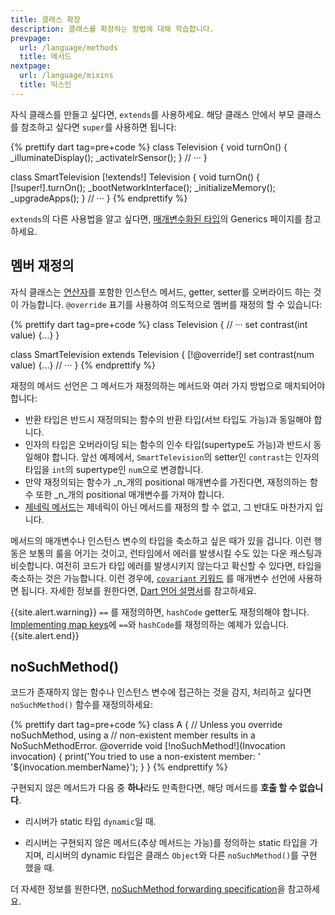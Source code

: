 ```yaml
---
title: 클래스 확장
description: 클래스를 확장하는 방법에 대해 학습합니다.
prevpage:
  url: /language/methods
  title: 메서드
nextpage:
  url: /language/mixins
  title: 믹스인
---
```


자식 클래스를 만들고 싶다면, `extends`를 사용하세요.
해당 클래스 안에서 부모 클래스를 참조하고 싶다면 `super`를 사용하면 됩니다:

<?code-excerpt "misc/lib/language_tour/classes/extends.dart" replace="/extends|super/[!$&!]/g"?>
{% prettify dart tag=pre+code %}
class Television {
  void turnOn() {
    _illuminateDisplay();
    _activateIrSensor();
  }
  // ···
}

class SmartTelevision [!extends!] Television {
  void turnOn() {
    [!super!].turnOn();
    _bootNetworkInterface();
    _initializeMemory();
    _upgradeApps();
  }
  // ···
}
{% endprettify %}

`extends`의 다른 사용법을 알고 싶다면,
[매개변수화된 타입][parameterized types]의
Generics 페이지를 참고하세요.

## 멤버 재정의

자식 클래스는 [연산자][operators]를 포함한 인스턴스 메서드, getter, setter를 오버라이드 하는 것이 가능합니다.
`@override` 표기를 사용하여 의도적으로 멤버를 재정의 할 수 있습니다:

<?code-excerpt "misc/lib/language_tour/metadata/television.dart (override)" replace="/@override/[!$&!]/g"?>
{% prettify dart tag=pre+code %}
class Television {
  // ···
  set contrast(int value) {...}
}

class SmartTelevision extends Television {
  [!@override!]
  set contrast(num value) {...}
  // ···
}
{% endprettify %}

재정의 메서드 선언은 그 메서드가 재정의하는 메서드와 여러 가지 방법으로 매치되어야 합니다:

* 반환 타입은 반드시 재정의되는 함수의 반환 타입(서브 타입도 가능)과 동일해야 합니다.
* 인자의 타입은 오버라이딩 되는 함수의 인수 타입(supertype도 가능)과 반드시 동일해야 합니다.
  앞선 예제에서, `SmartTelevision`의 setter인 `contrast`는 인자의 타입을 `int`의 supertype인 `num`으로 변경합니다.
* 만약 재정의되는 함수가 _n_개의 positional 매개변수를 가진다면,
  재정의하는 함수 또한 _n_개의 positional 매개변수를 가져야 합니다.
* [제네릭 메서드][generic method]는 제네릭이 아닌 메서드를 재정의 할 수 없고,
  그 반대도 마찬가지 입니다.

메서드의 매개변수나 인스턴스 변수의 타입을 축소하고 싶은 때가 있을 겁니다.
이런 행동은 보통의 룰을 어기는 것이고, 런타임에서 에러를 발생시킬 수도 있는 다운 캐스팅과 비슷합니다.
여전히 코드가 타입 에러를 발생시키지 않는다고 확신할 수 있다면, 타입을 축소하는 것은 가능합니다.
이런 경우에, [`covariant` 키워드](/guides/language/sound-problems#the-covariant-keyword)
를 매개변수 선언에 사용하면 됩니다.
자세한 정보를 원한다면, [Dart 언어 설명서][Dart language specification]를 참고하세요.

{{site.alert.warning}}
  `==` 를 재정의하면, `hashCode` getter도 재정의해야 합니다.
  [Implementing map keys](/guides/libraries/library-tour#implementing-map-keys)에
  `==`와 `hashCode`를 재정의하는 예제가 있습니다.
{{site.alert.end}}

## noSuchMethod()

코드가 존재하지 않는 함수나 인스턴스 변수에 접근하는 것을 감지, 처리하고 싶다면 `noSuchMethod()` 함수를 재정의하세요:

<?code-excerpt "misc/lib/language_tour/classes/no_such_method.dart" replace="/noSuchMethod(?!,)/[!$&!]/g"?>
{% prettify dart tag=pre+code %}
class A {
  // Unless you override noSuchMethod, using a
  // non-existent member results in a NoSuchMethodError.
  @override
  void [!noSuchMethod!](Invocation invocation) {
    print('You tried to use a non-existent member: '
        '${invocation.memberName}');
  }
}
{% endprettify %}

구현되지 않은 메서드가 다음 중 **하나**라도 만족한다면, 해당 메서드를 **호출 할 수 없습니다**.

* 리시버가 static 타입 `dynamic`일 때.

* 리시버는 구현되지 않은 메서드(추상 메서드는 가능)를 정의하는 static 타입을 가지며,
  리시버의 dynamic 타입은 클래스 `Object`와 다른 `noSuchMethod()`를 구현 했을 때.

더 자세한 정보를 원한다면, [noSuchMethod forwarding specification](https://github.com/dart-lang/language/blob/main/archive/feature-specifications/nosuchmethod-forwarding.md)을
참고하세요.

[parameterized types]: /language/generics#매개변수화된-타입-제한하기
[operators]: /language/methods#연산자
[generic method]: /language/generics#제네릭-메서드-사용하기
[Dart language specification]: /guides/language/spec

